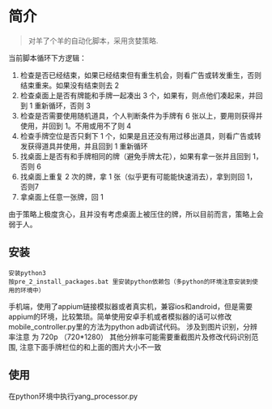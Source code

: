 # 简介

> 对羊了个羊的自动化脚本，采用贪婪策略.

当前脚本循环下方逻辑：

1. 检查是否已经结束，如果已经结束但有重生机会，则看广告或转发重生，否则结束重来。如果没有结束则去 2
2. 检查桌面上是否有牌能和手牌一起凑出 3 个，如果有，则点他们凑起来，并回到 1 重新循环，否则 3
3. 检查是否需要使用随机道具，个人判断条件为手牌有 6 张以上，要用则获得并使用，并回到 1。不用或用不了则 4
4. 检查手牌空位是否只剩下 1 个，如果是且还没有用过移出道具，则看广告或转发获得道具并使用，并且回到 1 重新循环
5. 找桌面上是否有和手牌相同的牌（避免手牌太花），如果有拿一张并且回到 1，否则 6
6. 找桌面上重复 2 次的牌，拿 1 张（似乎更有可能能快速消去），拿到则回 1，否则7
7. 拿桌面上任意一张牌，回 1


由于策略上极度贪心，且并没有考虑桌面上被压住的牌，所以目前而言，策略上会弱于人。


## 安装

```
安装python3
按pre_2_install_packages.bat 里安装python依赖包（多python的环境注意安装到使用的环境中）
```

手机端，使用了appium链接模拟器或者真实机，兼容ios和android，但是需要appium的环境，比较繁琐。简单使用安卓手机或者模拟器的话可以修改mobile_controller.py里的方法为python adb调试代码。
涉及到图片识别，分辨率注意 为 720p （720*1280）
其他分辨率可能需要重截图片及修改代码识别范围,  注意下面手牌栏位的和上面的图片大小不一致

## 使用
在python环境中执行yang_processor.py